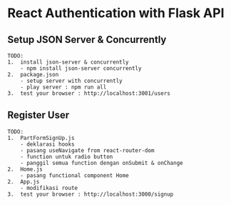 # React Authentication with Flask API

## Setup JSON Server & Concurrently

    TODO:
    1.  install json-server & concurrently
        - npm install json-server concurrently
    2.  package.json
        - setup server with concurrently
        - play server : npm run all
    3.  test your browser : http://localhost:3001/users

## Register User

    TODO:
    1.  PartFormSignUp.js
        - deklarasi hooks
        - pasang useNavigate from react-router-dom
        - function untuk radio button
        - panggil semua function dengan onSubmit & onChange
    2.  Home.js
        - pasang functional component Home
    2.  App.js
        - modifikasi route
    3.  test your browser : http://localhost:3000/signup
